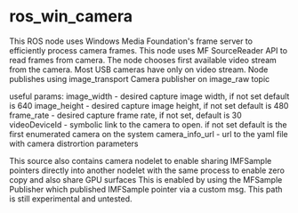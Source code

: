 # ros_win_camera
This ROS node uses Windows Media Foundation's frame server to efficiently process camera frames.
This node uses MF SourceReader API to read frames from camera. The node chooses first available video stream from the camera. Most USB cameras have only on video stream.
Node publishes using image_transport Camera publisher on image_raw topic  

useful params:
image_width - desired capture image width, if not set default is 640
image_height - desired capture image height,  if not set default is 480 
frame_rate - desired capture frame rate, if not set, default is 30
videoDeviceId - symbolic link to the camera to open. if not set default is the first enumerated camera on the system 
camera_info_url - url to the yaml file with camera distrortion parameters 

This source also contains camera nodelet to enable sharing IMFSample pointers directly into another nodelet with the same process to enable zero copy and also share GPU surfaces
This is enabled by using the MFSample Publisher which published IMFSample pointer via a custom msg. This path is still experimental and untested.


